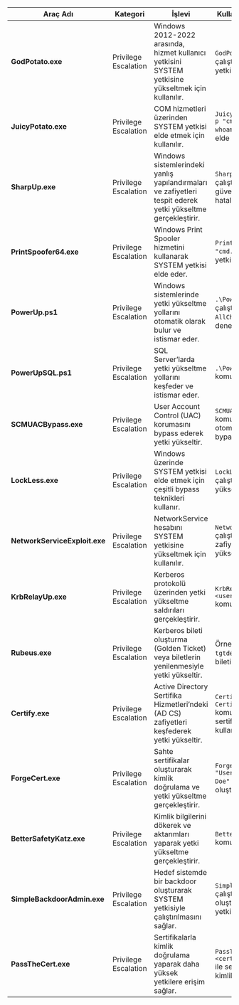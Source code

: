 | **Araç Adı**                  | **Kategori**           | **İşlevi**                                                                                                   | **Kullanım ve Parametreler**                                                                                      |
|-------------------------------|------------------------|--------------------------------------------------------------------------------------------------------------|--------------------------------------------------------------------------------------------------------------------|
| **GodPotato.exe**             | Privilege Escalation  | Windows 2012-2022 arasında, hizmet kullanıcı yetkisini SYSTEM yetkisine yükseltmek için kullanılır.           | `GodPotato.exe` komutuyla çalıştırıldığında SYSTEM yetkisi elde edilir.                                           |
| **JuicyPotato.exe**           | Privilege Escalation  | COM hizmetleri üzerinden SYSTEM yetkisi elde etmek için kullanılır.                                          | `JuicyPotato.exe -l 1337 -p "cmd.exe" -a "/c whoami"` ile SYSTEM yetkisi elde edilir.                              |
| **SharpUp.exe**               | Privilege Escalation  | Windows sistemlerindeki yanlış yapılandırmaları ve zafiyetleri tespit ederek yetki yükseltme gerçekleştirir.  | `SharpUp.exe` komutuyla çalıştırıldığında mevcut güvenlik açıklarını ve hataları listeler.                         |
| **PrintSpoofer64.exe**        | Privilege Escalation  | Windows Print Spooler hizmetini kullanarak SYSTEM yetkisi elde eder.                                         | `PrintSpoofer64.exe -i -c "cmd.exe"` ile SYSTEM yetkisi elde edilir.                                               |
| **PowerUp.ps1**               | Privilege Escalation  | Windows sistemlerinde yetki yükseltme yollarını otomatik olarak bulur ve istismar eder.                      | `.\PowerUp.ps1` komutuyla çalıştırılır. Örnek: `Invoke-AllChecks` ile tüm denetimleri yapar.                       |
| **PowerUpSQL.ps1**            | Privilege Escalation  | SQL Server’larda yetki yükseltme yollarını keşfeder ve istismar eder.                                        | `.\PowerUpSQL.ps1` komutuyla çalıştırılır.                                                                        |
| **SCMUACBypass.exe**          | Privilege Escalation  | User Account Control (UAC) korumasını bypass ederek yetki yükseltir.                                         | `SCMUACBypass.exe` komutuyla çalıştırıldığında otomatik olarak UAC bypass gerçekleştirilir.                        |
| **LockLess.exe**              | Privilege Escalation  | Windows üzerinde SYSTEM yetkisi elde etmek için çeşitli bypass teknikleri kullanır.                          | `LockLess.exe` komutuyla çalıştırıldığında yetki yükseltme gerçekleştirilir.                                       |
| **NetworkServiceExploit.exe** | Privilege Escalation  | NetworkService hesabını SYSTEM yetkisine yükseltmek için kullanılır.                                         | `NetworkServiceExploit.exe` çalıştırıldığında sistemdeki zafiyet kullanılarak yetki yükseltme işlemi yapılır.      |
| **KrbRelayUp.exe**            | Privilege Escalation  | Kerberos protokolü üzerinden yetki yükseltme saldırıları gerçekleştirir.                                     | `KrbRelayUp.exe -u <username> -p <password>` komutuyla çalıştırılır.                                               |
| **Rubeus.exe**                | Privilege Escalation  | Kerberos bileti oluşturma (Golden Ticket) veya biletlerin yenilenmesiyle yetki yükseltir.                    | Örnek: `Rubeus.exe tgtdeleg` komutuyla TGT bileti alır.                                                            |
| **Certify.exe**               | Privilege Escalation  | Active Directory Sertifika Hizmetleri’ndeki (AD CS) zafiyetleri keşfederek yetki yükseltir.                  | `Certify.exe request` veya `Certify.exe find` komutuyla hedef sertifikaları keşfeder ve kullanır.                  |
| **ForgeCert.exe**             | Privilege Escalation  | Sahte sertifikalar oluşturarak kimlik doğrulama ve yetki yükseltme gerçekleştirir.                           | `ForgeCert.exe -template "User" -subject "CN=John Doe"` komutuyla sertifika oluşturulur.                           |
| **BetterSafetyKatz.exe**      | Privilege Escalation  | Kimlik bilgilerini dökerek ve aktarımları yaparak yetki yükseltme gerçekleştirir.                            | `BetterSafetyKatz.exe` komutuyla çalıştırılır.                                                                    |
| **SimpleBackdoorAdmin.exe**   | Privilege Escalation  | Hedef sistemde bir backdoor oluşturarak SYSTEM yetkisiyle çalıştırılmasını sağlar.                           | `SimpleBackdoorAdmin.exe` çalıştırıldığında backdoor oluşturulur ve SYSTEM yetkisiyle çalıştırılır.                |
| **PassTheCert.exe**           | Privilege Escalation  | Sertifikalarla kimlik doğrulama yaparak daha yüksek yetkilere erişim sağlar.                                 | `PassTheCert.exe -c <cert_file> -p <password>` ile sertifika kullanılarak kimlik doğrulama yapılır.                |
